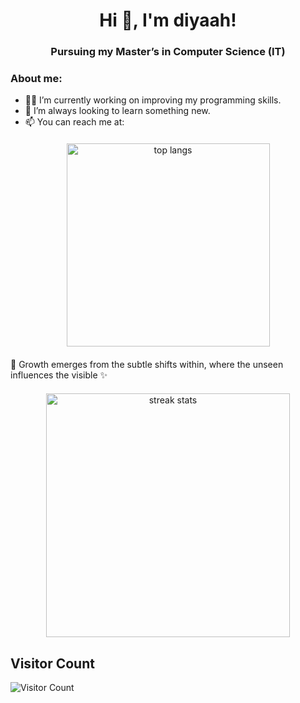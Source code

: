 
<h1 align="center">Hi 👋, I'm diyaah!</h1>
<h3 align="center">Pursuing my Master’s in Computer Science (IT)</h3>

### About me:
- 👩‍💻 I’m currently working on improving my programming skills.
- 🌱 I’m always looking to learn something new.
- 📫 You can reach me at:

<div align="center" style="margin: 20px 0;">
<img width="325" src="https://github-readme-stats.vercel.app/api/top-langs/?username=diiya07&hide=HTML,Ruby,Kotlin,CMake,Shell,Swift,Objective-C,C++,C&langs_count=30&layout=compact&theme=react&border_radius=10&size_weight=0.5&count_weight=0.5&exclude_repo=github-readme-stats&count_private=true&order=2" alt="top langs" />
</div>
🌱 Growth emerges from the subtle shifts within, where the unseen influences the visible ✨
<div align="center" style="margin: 20px 0;">
  <img width="390" src="https://streak-stats.demolab.com/?user=diiya07&count_private=true&theme=react&border_radius=10" alt="streak stats"/>
</div>

## Visitor Count
![Visitor Count](https://profile-counter.glitch.me/diiya07/count.svg)


